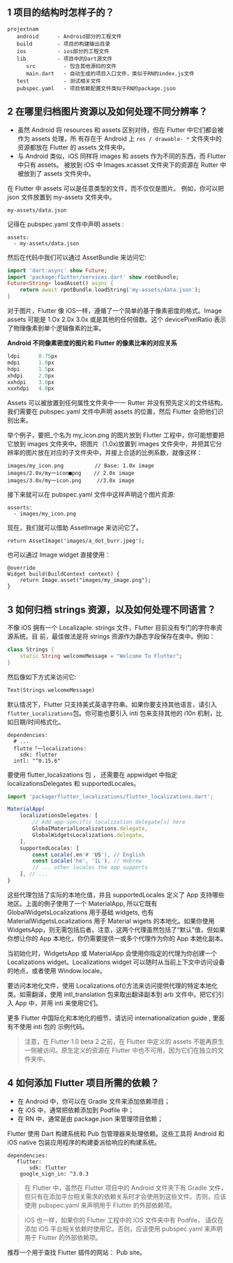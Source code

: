 
## 1 项目的结构时怎样子的？

```
projextnam
   android      - Android部分的工程文件
   build        - 项目的构建输出目录
   ios          - ios部分的工程文件
   lib          - 项目中的Dart源文件
      src         - 包含其他源码的文件
      main.dart   - 自动生成的项目入口文件，类似于RN的index.js文件
   test           - 测试相关文件
   pubspec.yaml   - 项目依赖配置文件类似于RN的package.json
```

## 2 在哪里归档图片资源以及如何处理不同分辨率？

- 虽然 Android 将 resources 和 assets 区别对待，但在 Flutter 中它们都会被作为 assets 处理，所
  有存在于 Android 上 `res / drawable- *` 文件夹中的资源都放在 Flutter 的 assets 文件夹中。
- 与 Android 类似，iOS 同样将 images 和 assets 作为不同的东西，而 Flutter 中只有 assets。
  被放到 iOS 中 Images.xcasset 文件央下的资源在 Rutter 中被放到了 assets 文件央中。

在 Flutter 中 assets 可以是任意类型的文件，而不仅仅是图片。 例如，你可以把 json 文件放置到 my-assets 文件夹中。

```
my-assets/data.json
```

记得在 pubspec.yaml 文件中声明 assets :

```
assets:
  - my-assets/data.json
```

然后在代码中我们可以通过 AssetBundle 来访问它:

```dart
import 'dart:async' show Future;
import 'package:f1utter/services.dart' show rootBundle;
Future<String> loadAsset() async {
    return await rpotBundle.loadString('my-assets/data.json');
}
```

对于图片，Flutter 像 iOS—样，遵循了一个简单的基于像素密度的格式。Image assets 可能是 1.Ox 2.0x 3.0x 或是其他的任何倍数。这个 devicePixelRatio 表示了物理像素到单个逻辑像素的比率。

**Android 不同像素密度的图片和 Flutter 的像素比率的对应关系**

```js
ldpi      0.75px
mdpi      1.0px
hdpi      1.5px
xhdpi     2.0px
xxhdpi    3.0px
xxxhdpi   4.0px
```

Assets 可以被放置到任何属性文件夹中一一 Rutter 并没有预先定义的文件结构。我们需要在 pubspec.yaml 文件中声明 assets 的位置，然后 Flutter 会把他们识别出来。

举个例子，要把\_个名为 my_icon.png 的图片放到 Flutter 工程中，你可能想要把它放到 images 文件夹中。把图片（1.0x)放置到 images 文件央中，并把其它分辨率的图片放在对应的子文件央中，并接上合适的比例系数，就像这样：

```
images/my_icon.png          // Base: 1.0x image
images/2.0x/my一icon■png    // 2.0x image
images/3.0x/my一icon.png     //3.0x image
```

接下来就可以在 pubspec.yaml 文件中这样声明这个图片资源:

```
asserts:
  - images/my_icon.png
```

现在，我们就可以借助 Assetlmage 来访问它了。

```
return AssetImage('images/a_dot_burr.jpeg');
```

也可以通过 Image widget 直接使用：

```
@override
Widget build(BuildContext context) {
    return Image.asset("images/my_image.png");
}
```

## 3 如何归档 strings 资源，以及如何处理不同语言？

不像 iOS 拥有一个 Localizaple. strings 文件，Flutter 目前没有专门的字符串资源系统。目
前，最佳做法是将 strings 资源作为静态字段保存在类中。例如：

```dart
class Strings {
    static String welcomeMessage = "Welcome To Flutter";
}
```

然后像如下方式来访问它:

```dart
Text(Strings.welcomeMessage)
```

默认情况下，Flutter 只支持美式英语字符串。如果你要支持其他语言，请引入 `flutter_Localizations`包。你可能也要引入 inti 包来支持其他的 i10n 机制，比如日期/时间格式化。

```
dependencies:
  # ...
  flutte「一localizations:
    sdk: flutter
  intl: "^0.15.6"
```

要使用 flutter_localizations 包 ， 还需要在 appwidget 中指定 localizationsDelegates 和 supportedLocales。

```js
import 'packagerflutter_localizations/flutter_localizations.dart';

MaterialApp(
    localizationsDelegates: [
        // Add app-specific localization delegate[s] here
        GlobaIMaterialLocalizations.delegate,
        GlobalWidgetsLocalizations.delegate,
    ],
    supportedLocales: [
        const Locale(,en'# 'US'), // English
        const Locale('he', 'IL'), // Hebrew
        // ... other locales the app supports
    ], // ...
}

```

这些代理包括了实际的本地化值，并且 supportedLocales 定义了 App 支持哪些地区。上面的例子使用了一个 MaterialApp, 所以它既有 GlobaIWidgetsLocalizations 用于基础 widgets, 也有 MateriaIWidgetsLocalizations 用于 Material wigets 的本地化。如果你使用
WidgetsApp，则无需包括后者。注意，这两个代理虽然包括了“默认”值，但如果你想让你的 App 本地化，你仍需要提供一或多个代理作为你的 App 本她化副本。

当初始化时，WidgetsApp 或 MaterialApp 会使用你指定的代理为你创建一个 Localizations widget。Localizations widget 可以随时从当前上下文中访问设备的地点，或者使用 Window.locale。

要访问本地化文件，使用 Localizations.of()方法来访问提供代理的特定本地化类。如需翻译，使用 intl_translation 包来取出翻译副本到 arb 文件中。把它们引入 App 中，并用 inti 来使用它们。

更多 Flutter 中国际化和本地化的细节，请访问 internationalization guide , 里面有不使用 inti 包的 示例代码。

> 注意，在 Flutter 1.0 beta 2 之前，在 Flutter 中定义的 assets 不能再原生一侧被访问。原生定义的资源在 Flutter 中也不可用，因为它们在独立的文件夹中。

## 4 如何添加 Flutter 项目所需的依赖？

- 在 Android 中，你可以在 Gradle 文件来添加依赖项目；
- 在 iOS 中，通常把依赖添加到 Podfile 中；
- 在 RN 中，通常是由 package.json 来管理项目依赖；

Flutter 使用 Dart 构建系统和 Pub 包管理器来处理依赖。这些工具将 Android 和 iOS native 包装应用程序的构建委派给响应的构建系统。

```
dependencies:
   flutter:
       sdk: flutter
    google_sign_in: ^3.0.3
```

> 在 Flutter 中，虽然在 Flutter 项目中的 Android 文件夹下有 Gradle 文件，但只有在添加平台相关需求的依赖关系时才会使用到这些文件。否则，应该使用 pubspec.yaml 来声明用于 Flutter 的外部依赖项。

> iOS 也一样，如果你的 Flutter 工程中的 iOS 文件夹中有 Podfile， 请仅在添加 iOS 平台相关依赖时使用它。否则，应该使用 pubspec.yaml 来声明用于 Flutter 的外部依赖项。

推荐一个用于查找 Flutter 插件的网站： Pub site。
